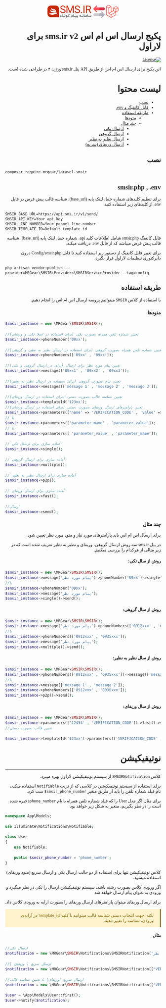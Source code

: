 <link rel="preconnect" href="https://fonts.googleapis.com">
<link rel="preconnect" href="https://fonts.gstatic.com" crossorigin>
<link href="https://fonts.googleapis.com/css2?family=Lalezar&display=swap" rel="stylesheet"> 
<p align="center"><img src="src/resources/images/smsirlogo.png"> <img src="src/resources/images/swap2.png" width="40"> <img src="src/resources/images/laravel-logo.svg" width="40"></p>

<div style="font-family: Lalezar!important;">
<div dir="rtl">

# پکیج ارسال اس ام اس sms.ir v2 برای لاراول

[![License](https://poser.pugx.org/prettus/l5-repository/license)](https://packagist.org/packages/prettus/l5-repository)

این پکیج برای ارسال اس ام اس از طریق API پنل sms.ir ورژن ۲ در طراحی شده است.

# لیست محتوا

- [نصب](#نصب)
- [فایل کانفیگ و env.](#env)
- [طریقه استفاده](#طریقه-استفاده)
    - [متودها](#متودها)
    - [چند مثال](#چندمثال)
        - [ارسال تکی](#single)
        - [ارسال گروهی](#multiple)
        - [ارسال نظیر به نظیر](#p2p)
        - [ارسال وریفای (سریع)](#verify)

## نصب

</div>


```
composer require mrgear/laravel-smsir
```

<div dir="rtl" id="env">

## smsir.php , .env


برای تنظیم کلیدهای شماره خط، لینک پایه (base_url)، شناسه قالب پیش فرض در فایل env. از کلیدهای زیر استفاده کنید
</div>
<div dir="ltr">

```
SMSIR_BASE_URL=https://api.sms.ir/v1/send/
SMSIR_API_KEY=Your api key
SMSIR_LINE_NUMBER=Your pannel line number
SMSIR_TEMPLATE_ID=Default template id
```

</div>
<div dir="rtl">
فایل کانفیگ smsir.php شامل اطلاعات کلید api، شماره خط، لینک پایه (base_url)، شناسه قالب پیش فرض  میباشد که از فایل env. دریافت میکند.

برای تغییر فایل کانفیگ از دستور زیر استفاده کنید تا فایل Config/smsir.php درون دایرکتوری تنظیمات لاراول قرار بگیرد.

</div>

```
php artisan vendor:publish --provider=MRGear\SMSIR\Providers\SMSIRServiceProvider --tag=config
```

<div dir="rtl">

## طریقه استفاده


با استفاده از کلاس ```SMSIR``` میتوانیم پروسه ارسال اس ام اس را انجام دهیم.

### متودها

</div>

```php
$smsir_instance = new \MRGear\SMSIR\SMSIR();

//تعیین شماره تلفن همراه بصورت تکی (برای استفاده در اسلا تکی و وریفای)
$smsir_instance->phoneNumber('09xx');

//تعیین شماره تلفن همراه بصورت گروهی (برای استفاده در ارسال نظیر به نظیر و گروهی)
$smsir_instance->phoneNumbers(['09xx' , '09xx']);

//تعیین پیام مورد نظر برای ارسال (برای در ارسال گروهی و تکی)
$smsir_instance->message(['09xx1' , '09xx2' , '09xx3']);

//تعیین پیام بصورت گروهی (برای استفاده در ارسال نظیر به نظیر)
$smsir_instance->messages(['message 1' , 'message 2' , 'message 3']);

//تعیین شناسه قالب بصورت دستی (برای استفاده در ارسال وریفای) 
$smsir_instance->templateId('123xx');
//تعیین پارامترهای ارسال وریفای بصورت دستی (برای استفاده در ارسال وریفای) 
$smsir_instance->parameters(['name' => 'VERIFICATION_CODE' , 'value' => '12345']);
// یا
$smsir_instance->parameters(['parameter_mame' , 'parameter_value']);
// یا
$smsir_instance->parameters([ 'parameter_value' , 'parameter_mame']);

// آماده سازی برای ارسال تکی
$smsir_instance->single();

// آماده سازی برای ارسال گروهی
$smsir_instance->multiple();

// آماده سازی برای ارسال نظیر به نظیر
$smsir_instance->p2p();

// آماده سازی برای ارسال وریفای
$smsir_instance->fast();

//ارسال
$smsir_instance->send();
```

<div dir="rtl">

### چند مثال

برای ارسال اس ام اس باید پارامترهای مورد نیاز و متود مورد نظر تعیین شود.

در پنل sms.ir سه روش ارسال گروهی، وریفای و نظیر به نظیر تعریف شده است که در زیر مثالی از هرکدام را بررسی میکنیم.
</div>

<div dir="rtl" id="single">

#### روش از سال تکی:

</div>

```php
$smsir_instance = new \MRGear\SMSIR\SMSIR();
$smsir_instance->message('پیام مورد نظر')->phoneNumber('09xx')->single()->send();
//یا
$smsir_instance->phoneNumber('09xx');
$smsir_instance->message('پیام مورد نظر');
$smsir_instance->single()->send();
```

<div dir="rtl" id="multiple">

#### روش از سال گروهی:

</div>

```php
$smsir_instance = new \MRGear\SMSIR\SMSIR();
$smsir_instance->message('پیام مورد نظر')->phoneNumbers(['0912xxx' , '0935xxx'])->multiple()->send();
//یا
$smsir_instance->phoneNumbers(['0912xxx' , '0935xxx']);
$smsir_instance->message('پیام مورد نظر');
$smsir_instance->multiple()->send();
```

<div dir="rtl" id="p2p">

#### روش از سال نظیر به نظیر:

</div>

```php
$smsir_instance = new \MRGear\SMSIR\SMSIR();
$smsir_instance->phoneNumbers(['0912xxx' , '0935xxx'])->message(['message 1' , 'message 2'])->p2p()->send();
//یا
$smsir_instance->message(['message 1' , 'message 2']);
$smsir_instance->phoneNumbers(['0912xxx' , '0935xxx']);
$smsir_instance->p2p()->send();
```

<div dir="rtl" id="verify">

#### روش از سال وریفای:

</div>

```php
$smsir_instance = new \MRGear\SMSIR\SMSIR();
$smsir_instance->parameters(['12454' , 'VERIFICATION_CODE'])->fast()->send();
//تعیین قالب بصورت دستی

$smsir_instance->templateId('123xx')->parameters(['VERIFICATION_CODE' , '12345'])->fast()->send();
```

<div dir="rtl" id="notification">

# نوتیفیکیشن

---
کلاس ```SMSIRNotification``` از سیستم نوتیفیکیشن لاراول بهره میبرد.

برای استفاده از سیستم نوتیفیکیشن در کلاسی که از تریت ```Notifiable``` استفاده میکند، نام فیلد شماره تلفن را باید از
طریق متغیر ```smsir_phone_number$``` ست کرد.

برای مثال اگر  مدل User را که فیلد شماره تلفن همراه با نام ```phone_number```ذخیره شده است را در نظر بگیریم، متغیر به شکل زیر خواهد بود
</div>

```php
namespace App\Models;

use Illuminate\Notifications\Notifiable;

class User  
{
    use Notifiable;
    
    public $smsir_phone_number = 'phone_number';
}
```

<div dir="rtl">
کلاس نوتیفیکیشن تنها برای استفاده از دو حالت ارسال تکی و ارسال سریع (متود وریفای) استفاده میشود.

اگر ورودی کلاس بصورت رشته باشد، سیستم نوتیفیکیشن ارسال را تکی در نظر میگیرد و ورودی به عنوان پیام ارسال خواهد شد

برای ارسال وریفای میتوان پارامترهای ارسال وریفای را بصورت ارایه به ورودی کلاس داد.
<div style="color: #856404;background-color: #fff3cd;padding: .75rem 1.25rem;border-color: #ffeeba;border-right: solid 3px #856404;">
نکته: جهت انتخاب دستی شناسه قالب میتوانید با کلید 'template_id' در آرایه‌ی ورودی، شناسه را تغییر دهید.
</div>

##### مثال
</div>

```php
//ارسال تکی
$notification = new \MRGear\SMSIR\Notifications\SMSIRNotification('پیام مورد نظر');

//ارسال سریع ( وریفای )
$notification = new \MRGear\SMSIR\Notifications\SMSIRNotification(['VERIFICATION_CODE' , '12345']);

//ارسال سریع (وریفای) با تعیین شناسه قالب
$notification = new \MRGear\SMSIR\Notifications\SMSIRNotification(['VERIFICATION_CODE' , '12345' , 'template_id' => '12xx']);

$user = \App\Models\User::first();
$user->notify($notification);
```
</div>
